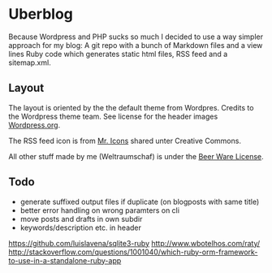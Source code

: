 # Uberblog

Because Wordpress and PHP sucks so much I decided to use a way simpler
approach for my blog: A git repo with a bunch of Markdown files and
a view lines Ruby code which generates static html files, RSS feed
and a sitemap.xml.

## Layout
The layout is oriented by the the default theme from Wordpres.
Credits to the Wordpress theme team. See license for the header
images [Wordpress.org](http://wordpress.org).

The RSS feed icon is from [Mr. Icons](http://www.mricons.com)
shared unter Creative Commons.

All other stuff made by me (Weltraumschaf) is under the
[Beer Ware License](http://www.weltraumschaf.de/the-beer-ware-license.txt).

## Todo

- generate suffixed output files if duplicate (on blogposts with same title)
- better error handling on wrong paramters on cli
- move posts and drafts in own subdir
- keywords/description etc. in header

https://github.com/luislavena/sqlite3-ruby
http://www.wbotelhos.com/raty/
http://stackoverflow.com/questions/1001040/which-ruby-orm-framework-to-use-in-a-standalone-ruby-app
